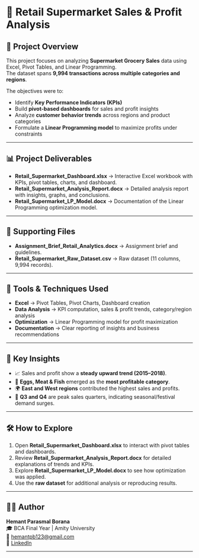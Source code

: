 # 🛒 Retail Supermarket Sales & Profit Analysis

## 📌 Project Overview
This project focuses on analyzing **Supermarket Grocery Sales** data using Excel, Pivot Tables, and Linear Programming.  
The dataset spans **9,994 transactions across multiple categories and regions**.  

The objectives were to:
- Identify **Key Performance Indicators (KPIs)**
- Build **pivot-based dashboards** for sales and profit insights
- Analyze **customer behavior trends** across regions and product categories
- Formulate a **Linear Programming model** to maximize profits under constraints

---

## 📊 Project Deliverables
- **Retail_Supermarket_Dashboard.xlsx** → Interactive Excel workbook with KPIs, pivot tables, charts, and dashboard.  
- **Retail_Supermarket_Analysis_Report.docx** → Detailed analysis report with insights, graphs, and conclusions.  
- **Retail_Supermarket_LP_Model.docx** → Documentation of the Linear Programming optimization model.  

---

## 📂 Supporting Files
- **Assignment_Brief_Retail_Analytics.docx** → Assignment brief and guidelines.  
- **Retail_Supermarket_Raw_Dataset.csv** → Raw dataset (11 columns, 9,994 records).  

---

## 🚀 Tools & Techniques Used
- **Excel** → Pivot Tables, Pivot Charts, Dashboard creation  
- **Data Analysis** → KPI computation, sales & profit trends, category/region analysis  
- **Optimization** → Linear Programming model for profit maximization  
- **Documentation** → Clear reporting of insights and business recommendations  

---

## 🔎 Key Insights
- 📈 Sales and profit show a **steady upward trend (2015–2018)**.  
- 🥚 **Eggs, Meat & Fish** emerged as the **most profitable category**.  
- 🌍 **East and West regions** contributed the highest sales and profits.  
- 🎉 **Q3 and Q4** are peak sales quarters, indicating seasonal/festival demand surges.  

---

## 🛠 How to Explore
1. Open **Retail_Supermarket_Dashboard.xlsx** to interact with pivot tables and dashboards.  
2. Review **Retail_Supermarket_Analysis_Report.docx** for detailed explanations of trends and KPIs.  
3. Explore **Retail_Supermarket_LP_Model.docx** to see how optimization was applied.  
4. Use the **raw dataset** for additional analysis or reproducing results.  

---

## 👨‍💻 Author
**Hemant Parasmal Borana**  
🎓 BCA Final Year | Amity University  
📧 hemantpb123@gmail.com  
🔗 [LinkedIn](https://www.linkedin.com/in/hemant-parasmal-borana-17a742289)

---
